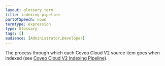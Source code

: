 ```yaml
---
layout: glossary_term
title: indexing-pipeline
partOfSpeech: noun
termtype: expression
type: Glossary
tags: []
audience: [Administrator,Developer]
---
```


The process through which each Coveo Cloud V2 source item goes when indexed (see [Coveo Cloud V2 Indexing Pipeline](http://www.coveo.com/go?dest=cloudhelp&lcid=9&context=336)).
